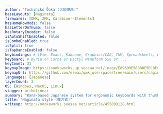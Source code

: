 ```yaml
---
author: "Toshihiko Ōoka (大岡俊彦)"
baseLayouts: [Naginata]
firmwares: [QMK, ZMK, Karabiner-Elements]
hasHomeRowMods: false
hasLetterOnThumb: false
hasRotaryEncoder: false
isAutoShiftEnabled: false
isComboEnabled: true
isSplit: true
isTapDanceEnabled: false
keybindings: # [Vim, Emacs, Kakoune, Graphics/CAD, TWM, Spreadsheets, Gaming]
keyboard: # Kyria or Corne or Dactyl Manuform 5x6 or ...
keyCount: 31
keymapImage: https://oookaworks.up.seesaa.net/image/E89699E58880E5BC8Fv16E6A0BCE5AD90-thumbnail2.jpg
keymapUrl: https://github.com/eswai/qmk_userspace/tree/main/users/naginata_v16
languages: [Japanese]
layerCount: 3
OS: [Windows, MacOS, Linux]
stagger: ortholinear
summary: "Kana-based Japanese system for ergonomic keyboards with thumbs-keys, or traditional keyboards with spacebar used as shift. Dakuten (or handakuten) are combos with other hand's index-finger home (or bottom) row. Combos with ya/yu/yo give compound kana (yōon, at most three keys). Punctuation, navigation, and macros are on layers. Currently v16 (2025). Multiple community implementations exist."
title: "Naginata style (薙刀式)"
writeup: http://oookaworks.seesaa.net/article/456099128.html
---
```

